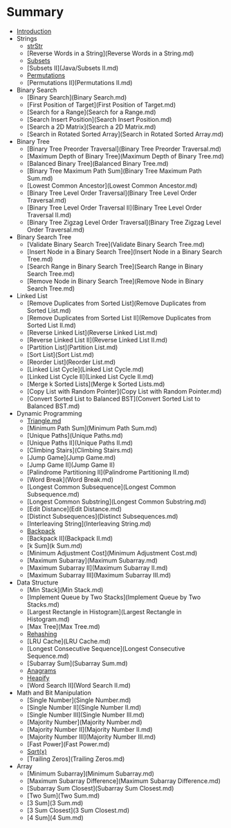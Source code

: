 # Summary

* [Introduction](README.md)
* Strings
   * [strStr](Java/strStr.md)
   * [Reverse Words in a String](Reverse Words in a String.md)
   * [Subsets](Java/Subsets.md)
   * [Subsets II](Java/Subsets II.md)
   * [Permutations](Permutations.md)
   * [Permutations II](Permutations II.md)
* Binary Search
   * [Binary Search](Binary Search.md)
   * [First Position of Target](First Position of Target.md)
   * [Search for a Range](Search for a Range.md)
   * [Search Insert Position](Search Insert Position.md)
   * [Search a 2D Matrix](Search a 2D Matrix.md)
   * [Search in Rotated Sorted Array](Search in Rotated Sorted Array.md)
* Binary Tree
   * [Binary Tree Preorder Traversal](Binary Tree Preorder Traversal.md)
   * [Maximum Depth of Binary Tree](Maximum Depth of Binary Tree.md)
   * [Balanced Binary Tree](Balanced Binary Tree.md)
   * [Binary Tree Maximum Path Sum](Binary Tree Maximum Path Sum.md)
   * [Lowest Common Ancestor](Lowest Common Ancestor.md)
   * [Binary Tree Level Order Traversal](Binary Tree Level Order Traversal.md)
   * [Binary Tree Level Order Traversal II](Binary Tree Level Order Traversal II.md)
   * [Binary Tree Zigzag Level Order Traversal](Binary Tree Zigzag Level Order Traversal.md)
* Binary Search Tree
   * [Validate Binary Search Tree](Validate Binary Search Tree.md)
   * [Insert Node in a Binary Search Tree](Insert Node in a Binary Search Tree.md)
   * [Search Range in Binary Search Tree](Search Range in Binary Search Tree.md)
   * [Remove Node in Binary Search Tree](Remove Node in Binary Search Tree.md)
* Linked List
   * [Remove Duplicates from Sorted List](Remove Duplicates from Sorted List.md)
   * [Remove Duplicates from Sorted List II](Remove Duplicates from Sorted List II.md)
   * [Reverse Linked List](Reverse Linked List.md)
   * [Reverse Linked List II](Reverse Linked List II.md)
   * [Partition List](Partition List.md)
   * [Sort List](Sort List.md)
   * [Reorder List](Reorder List.md)
   * [Linked List Cycle](Linked List Cycle.md)
   * [Linked List Cycle II](Linked List Cycle II.md)
   * [Merge k Sorted Lists](Merge k Sorted Lists.md)
   * [Copy List with Random Pointer](Copy List with Random Pointer.md)
   * [Convert Sorted List to Balanced BST](Convert Sorted List to Balanced BST.md)
* Dynamic Programming
   * [Triangle.md](Triangle.md)
   * [Minimum Path Sum](Minimum Path Sum.md)
   * [Unique Paths](Unique Paths.md)
   * [Unique Paths II](Unique Paths II.md)
   * [Climbing Stairs](Climbing Stairs.md)
   * [Jump Game](Jump Game.md)
   * [Jump Game II](Jump Game II)
   * [Palindrome Partitioning II](Palindrome Partitioning II.md)
   * [Word Break](Word Break.md)
   * [Longest Common Subsequence](Longest Common Subsequence.md)
   * [Longest Common Substring](Longest Common Substring.md)
   * [Edit Distance](Edit Distance.md)
   * [Distinct Subsequences](Distinct Subsequences.md)
   * [Interleaving String](Interleaving String.md)
   * [Backpack](Backpack.md)
   * [Backpack II](Backpack II.md)
   * [k Sum](k Sum.md)
   * [Minimum Adjustment Cost](Minimum Adjustment Cost.md)
   * [Maximum Subarray](Maximum Subarray.md)
   * [Maximum Subarray II](Maximum Subarray II.md)
   * [Maximum Subarray III](Maximum Subarray III.md)
* Data Structure
   * [Min Stack](Min Stack.md)
   * [Implement Queue by Two Stacks](Implement Queue by Two Stacks.md)
   * [Largest Rectangle in Histogram](Largest Rectangle in Histogram.md)
   * [Max Tree](Max Tree.md)
   * [Rehashing](Rehashing.md)
   * [LRU Cache](LRU Cache.md)
   * [Longest Consecutive Sequence](Longest Consecutive Sequence.md)
   * [Subarray Sum](Subarray Sum.md)
   * [Anagrams](Anagrams.md)
   * [Heapify](Heapify.md)
   * [Word Search II](Word Search II.md)
* Math and Bit Manipulation
   * [Single Number](Single Number.md)
   * [Single Number II](Single Number II.md)
   * [Single Number III](Single Number III.md)
   * [Majority Number](Majority Number.md)
   * [Majority Number II](Majority Number II.md)
   * [Majority Number III](Majority Number III.md)
   * [Fast Power](Fast Power.md)
   * [Sqrt(x)](Sqrtx.md)
   * [Trailing Zeros](Trailing Zeros.md)
* Array
   * [Minimum Subarray](Minimum Subarray.md)
   * [Maximum Subarray Difference](Maximum Subarray Difference.md)
   * [Subarray Sum Closest](Subarray Sum Closest.md)
   * [Two Sum](Two Sum.md)
   * [3 Sum](3 Sum.md)
   * [3 Sum Closest](3 Sum Closest.md)
   * [4 Sum](4 Sum.md)


